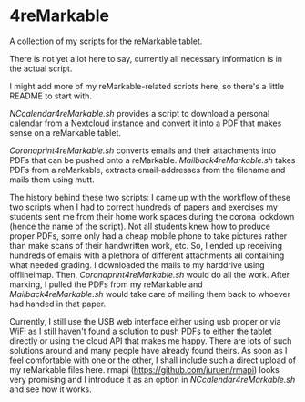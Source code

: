 # 4reMarkable
A collection of my scripts for the reMarkable tablet.

There is not yet a lot here to say, currently all necessary information is in the actual script. 

I might add more of my reMarkable-related scripts here, so there's a little README to start with.

*NCcalendar4reMarkable.sh* provides a script to download a personal calendar from a Nextcloud instance and convert it into a PDF that makes sense on a reMarkable tablet.

*Coronaprint4reMarkable.sh* converts emails and their attachments into PDFs that can be pushed onto a reMarkable.
*Mailback4reMarkable.sh* takes PDFs from a reMarkable, extracts email-addresses from the filename and mails them using mutt.

The history behind these two scripts:
I came up with the workflow of these two scripts when I had to correct hundreds of papers and exercises my students sent me from their home work spaces during the corona lockdown (hence the name of the script). Not all students knew how to produce proper PDFs, some only had a cheap mobile phone to take pictures rather than make scans of their handwritten work, etc. So, I ended up receiving hundreds of emails with a plethora of different attachments all containing what needed grading. I downloaded the mails to my harddrive using offlineimap. Then, *Coronaprint4reMarkable.sh* would do all the work. After marking, I pulled the PDFs from my reMarkable and *Mailback4reMarkable.sh* would take care of mailing them back to whoever had handed in that paper.


Currently, I still use the USB web interface either using usb proper or via WiFi as I still haven't found a solution to push PDFs to either the tablet directly or using the cloud API that makes me happy. There are lots of such solutions around and many people have already found theirs. As soon as I feel comfortable with one or the other, I shall include such a direct upload of my reMarkable files here.
rmapi (https://github.com/juruen/rmapi) looks very promising and I introduce it as an option in *NCcalendar4reMarkable.sh* and see how it works. 
